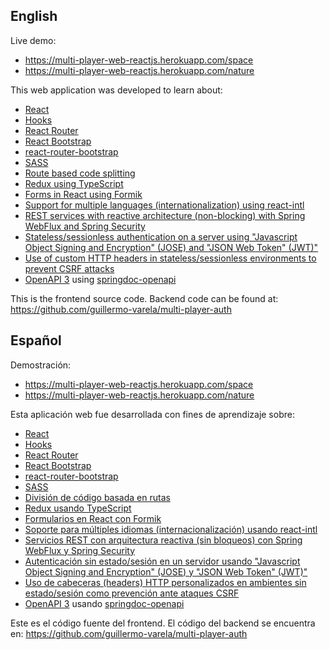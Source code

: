 ## English

Live demo:
*   https://multi-player-web-reactjs.herokuapp.com/space
*   https://multi-player-web-reactjs.herokuapp.com/nature

This web application was developed to learn about:

*   [React](https://reactjs.org/)
*   [Hooks](https://reactjs.org/docs/hooks-intro.html)
*   [React Router](https://reacttraining.com/react-router/web/)
*   [React Bootstrap](https://react-bootstrap.github.io/)
*   [react-router-bootstrap](https://github.com/react-bootstrap/react-router-bootstrap)
*   [SASS](https://sass-lang.com/)
*   [Route based code splitting](https://reactjs.org/docs/code-splitting.html#route-based-code-splitting)
*   [Redux using TypeScript](https://redux.js.org/recipes/usage-with-typescript/)
*   [Forms in React using Formik](https://jaredpalmer.com/formik)
*   [Support for multiple languages (internationalization) using react-intl](https://github.com/formatjs/react-intl)
*   [REST services with reactive architecture (non-blocking) with Spring WebFlux and Spring Security](https://docs.spring.io/spring/docs/current/spring-framework-reference/web-reactive.html)
*   [Stateless/sessionless authentication on a server using "Javascript Object Signing and Encryption" (JOSE) and "JSON Web Token" (JWT)"](https://connect2id.com/products/nimbus-jose-jwt)
*   [Use of custom HTTP headers in stateless/sessionless environments to prevent CSRF attacks](https://cheatsheetseries.owasp.org/cheatsheets/Cross-Site_Request_Forgery_Prevention_Cheat_Sheet.html#use-of-custom-request-headers)
*   [OpenAPI 3](https://swagger.io/resources/open-api/) using [springdoc-openapi](https://springdoc.org/)

This is the frontend source code. Backend code can be found at: https://github.com/guillermo-varela/multi-player-auth

## Español

Demostración:
*   https://multi-player-web-reactjs.herokuapp.com/space
*   https://multi-player-web-reactjs.herokuapp.com/nature

Esta aplicación web fue desarrollada con fines de aprendizaje sobre:

*   [React](https://reactjs.org/)
*   [Hooks](https://reactjs.org/docs/hooks-intro.html)
*   [React Router](https://reacttraining.com/react-router/web/)
*   [React Bootstrap](https://react-bootstrap.github.io/)
*   [react-router-bootstrap](https://github.com/react-bootstrap/react-router-bootstrap)
*   [SASS](https://sass-lang.com/)
*   [División de código basada en rutas](https://reactjs.org/docs/code-splitting.html#route-based-code-splitting)
*   [Redux usando TypeScript](https://redux.js.org/recipes/usage-with-typescript/)
*   [Formularios en React con Formik](https://jaredpalmer.com/formik)
*   [Soporte para múltiples idiomas (internacionalización) usando react-intl](https://github.com/formatjs/react-intl)
*   [Servicios REST con arquitectura reactiva (sin bloqueos) con Spring WebFlux y Spring Security](https://docs.spring.io/spring/docs/current/spring-framework-reference/web-reactive.html)
*   [Autenticación sin estado/sesión en un servidor usando "Javascript Object Signing and Encryption" (JOSE) y "JSON Web Token" (JWT)"](https://connect2id.com/products/nimbus-jose-jwt)
*   [Uso de cabeceras (headers) HTTP personalizados en ambientes sin estado/sesión como prevención ante ataques CSRF](https://cheatsheetseries.owasp.org/cheatsheets/Cross-Site_Request_Forgery_Prevention_Cheat_Sheet.html#use-of-custom-request-headers)
*   [OpenAPI 3](https://swagger.io/resources/open-api/) usando [springdoc-openapi](https://springdoc.org/)

Este es el código fuente del frontend. El código del backend se encuentra en: https://github.com/guillermo-varela/multi-player-auth
